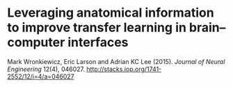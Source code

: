 # Leveraging anatomical information to improve transfer learning in brain–computer interfaces
Mark Wronkiewicz, Eric Larson and Adrian KC Lee (2015). _Journal of Neural
Engineering_ 12(4), 046027. http://stacks.iop.org/1741-2552/12/i=4/a=046027
